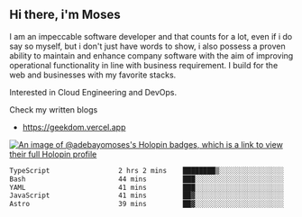 ## Hi there, i'm Moses

I am an impeccable software developer and that counts for a lot, even if i do say so myself, but i don't just have words to show, i also possess a proven ability to maintain and enhance company software with the aim of improving operational functionality in line with business requirement. I build for the web and businesses with my favorite stacks.

Interested in Cloud Engineering and DevOps.

Check my written blogs
- https://geekdom.vercel.app

[![An image of @adebayomoses's Holopin badges, which is a link to view their full Holopin profile](https://holopin.me/adebayomoses)](https://holopin.io/@adebayomoses)

<!--START_SECTION:waka-->

```txt
TypeScript                 2 hrs 2 mins    ████████▒░░░░░░░░░░░░░░░░   33.08 %
Bash                       44 mins         ███░░░░░░░░░░░░░░░░░░░░░░   12.04 %
YAML                       41 mins         ███░░░░░░░░░░░░░░░░░░░░░░   11.34 %
JavaScript                 41 mins         ██▓░░░░░░░░░░░░░░░░░░░░░░   11.17 %
Astro                      39 mins         ██▓░░░░░░░░░░░░░░░░░░░░░░   10.79 %
```

<!--END_SECTION:waka-->
